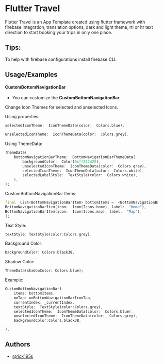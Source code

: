 # Flutter Travel

Flutter Travel is an App Template created using flutter framework with firebase integration, translation options, dark and light theme, rtl or ltr text direction to start booking your trips in only one place.

## Tips:

To help with firebase configurations install firebase CLI.

## Usage/Examples

#### CustomBottomNavigationBar

- You can customize the **CustomBottomNavigationBar**

Change Icon Themes for selected and unselected Icons.

Using properties:

```dart
selectedIconTheme:  IconThemeData(color:  Colors.blue),
```

```dart
unselectedIconTheme:  IconThemeData(color:  Colors.grey),
```

Using ThemeData:

```dart
ThemeData(
    bottomNavigationBarTheme:  BottomNavigationBarThemeData(
        backgroundColor:  Color(0xff242428),
        unselectedIconTheme:  IconThemeData(color:  Colors.grey),
        selectedIconTheme:  IconThemeData(color:  Colors.white),
        selectedLabelStyle:  TextStyle(color:  Colors.white),
    ),
);
```

CustomBottomNavigationBar Items:

```dart
final  List<BottomNavigationBarItem> bottomItems =  <BottomNavigationBarItem>[
BottomNavigationBarItem(icon:  Icon(Icons.home), label:  "Home"),
BottomNavigationBarItem(icon:  Icon(Icons.map), label:  "Map"),
];
```

Text Style:

```dart
textStyle: TextStyle(color:Colors.grey),
```

Background Color:

```dart
backgroundColor: Colors.black38,
```

Shadow Color:

```dart
ThemeData(shadowColor: Colors.blue);
```

Example:

```dart
CustomBottomNavigationBar(
    items: bottomItems,
    onTap: onBottomNavigationBarIconTap,
    currentIndex: _currentIndex,
    textStyle:  TextStyle(color:Colors.grey),
    selectedIconTheme:  IconThemeData(color:  Colors.blue),
    unselectedIconTheme:  IconThemeData(color:  Colors.grey),
    backgroundColor:Colors.black38,

),
```

## Authors

- [@rick195s](https://www.github.com/rick195s)

